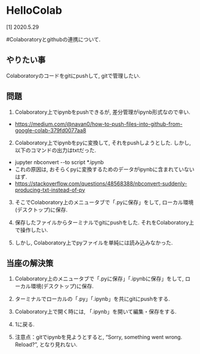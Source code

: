 # HelloColab
[1] 2020.5.29

#Colaboratoryとgithubの連携について.

## やりたい事
Colaboratoryのコードをgitにpushして, gitで管理したい.

## 問題
1. Colaboratory上でipynbをpushできるが, 差分管理がipynb形式なので辛い.
  - https://medium.com/@navan0/how-to-push-files-into-github-from-google-colab-379fd0077aa8

2. Colaboratory上でipynbをpyに変換して, それをpushしようとした. しかし, 以下のコマンドの出力はtxtだった.
  
  - jupyter nbconvert --to script *.ipynb
  - これの原因は, おそらくpyに変換するためのデータがipynbに含まれていないはず.
  - https://stackoverflow.com/questions/48568388/nbconvert-suddenly-producing-txt-instead-of-py
  
3. そこでColaboratory上のメニュータブで「.pyに保存」をして, ローカル環境(デスクトップ)に保存.

4. 保存したファイルからターミナルでgitにpushをした. それをColaboratory上で操作したい.

5. しかし, Colaboratory上でpyファイルを単純には読み込みなかった.


## 当座の解決策

1. Colaboratory上のメニュータブで「.pyに保存」「.ipynbに保存」をして, ローカル環境(デスクトップ)に保存.

2. ターミナルでローカルの「.py」「.ipynb」を共にgitにpushをする.

3. Colaboratory上で開く時には, 「.ipynb」を開いて編集・保存をする.

4. 1に戻る.

5. 注意点：gitでipynbを見ようとすると, “Sorry, something went wrong. Reload?”, となり見れない.
  
